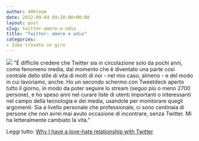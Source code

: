 ```yaml
---
author: 40kteam
date: 2012-09-04 09:28:00+00:00
layout: post
slug: twitter-amore-e-odio
title: "Twitter: amore e odio"
categories:
- Idee trovate in giro
---
```


![](http://40k.it/wp-content/uploads/2012/09/2128993620_0636f42b41_z-1.jpeg) "È difficile credere che Twitter sia in circolazione solo da pochi anni, come fenomeno media, dal momento che è diventato una parte così centrale dello stile di vita di molti di noi - nel mio caso, almeno - e del modo in cui lavoriamo, anche. Ho un secondo schermo con Tweetdeck aperto tutto il giorno, in modo da poter seguire lo stream (seguo più o meno 2700 persone), e ho speso anni nel curare liste di utenti importanti o interessanti nel campo della tecnologia e dei media, usandole per monitorare quegli argomenti. Sia a livello personale che professionale, ci sono centinaia  di persone che non avrei mai avuto occasione di incontrare, senza Twitter. Mi ha letteralmente cambiato la vita."

Leggi tutto: [Why I have a love-hate relationship with Twitter](http://gigaom.com/2012/09/03/why-i-have-a-love-hate-relationship-with-twitter/)
